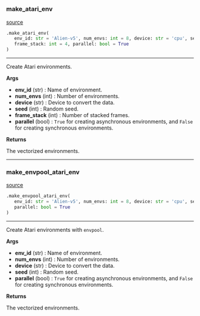 #


### make_atari_env
[source](https://github.com/RLE-Foundation/rllte/blob/main/rllte/env/atari/__init__.py/#L85)
```python
.make_atari_env(
   env_id: str = 'Alien-v5', num_envs: int = 8, device: str = 'cpu', seed: int = 1,
   frame_stack: int = 4, parallel: bool = True
)
```

---
Create Atari environments.


**Args**

* **env_id** (str) : Name of environment.
* **num_envs** (int) : Number of environments.
* **device** (str) : Device to convert the data.
* **seed** (int) : Random seed.
* **frame_stack** (int) : Number of stacked frames.
* **parallel** (bool) : `True` for creating asynchronous environments, and `False`
    for creating synchronous environments.


**Returns**

The vectorized environments.

----


### make_envpool_atari_env
[source](https://github.com/RLE-Foundation/rllte/blob/main/rllte/env/atari/__init__.py/#L46)
```python
.make_envpool_atari_env(
   env_id: str = 'Alien-v5', num_envs: int = 8, device: str = 'cpu', seed: int = 1,
   parallel: bool = True
)
```

---
Create Atari environments with `envpool`.


**Args**

* **env_id** (str) : Name of environment.
* **num_envs** (int) : Number of environments.
* **device** (str) : Device to convert the data.
* **seed** (int) : Random seed.
* **parallel** (bool) : `True` for creating asynchronous environments, and `False`
    for creating synchronous environments.


**Returns**

The vectorized environments.
